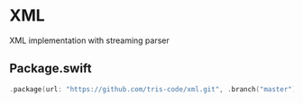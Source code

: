 # XML

XML implementation with streaming parser

## Package.swift

```swift
.package(url: "https://github.com/tris-code/xml.git", .branch("master"))
```
